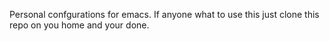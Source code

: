 Personal confgurations for emacs. If anyone what to use this just clone this repo on you home and your done.
